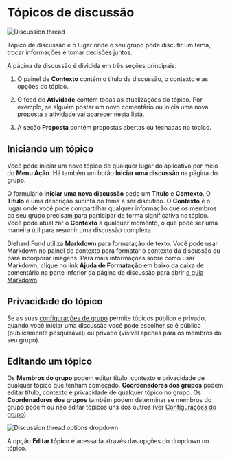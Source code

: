 # Tópicos de discussão
 
<img class="screenshot" alt="Discussion thread" src="thread_page.png" />
 
Tópico de discussão é o lugar onde o seu grupo pode discutir um tema, trocar informações e tomar decisões juntos.
 
A página de discussão é dividida em três seções principais:
 
1. O painel de **Contexto** contém o título da discussão, o contexto e as opções do tópico.
 
2. O feed de **Atividade** contém todas as atualizações do tópico. Por exemplo, se alguém postar um novo comentário ou inicia uma nova proposta a atividade vai aparecer nesta lista.
 
3. A seção **Proposta** contém propostas abertas ou fechadas no tópico.
 
## Iniciando um tópico
 
Você pode iniciar um novo tópico de qualquer lugar do aplicativo por meio do **Menu Ação**. Há também um botão **Iniciar uma discussão** na página do grupo.
 
O formulário **Iniciar uma nova discussão** pede um **Título** e **Contexto**. O **Título** é uma descrição sucinta do tema a ser discutido. O **Contexto** é o lugar onde você pode compartilhar qualquer informação que os membros do seu grupo precisam para participar de forma significativa no tópico. Você pode atualizar o **Contexto** a qualquer momento, o que pode ser uma maneira útil para resumir uma discussão complexa.
 
Diehard.Fund utiliza **Markdown** para formatação de texto. Você pode usar Markdown no painel de contexto para formatar o contexto da discussão ou para incorporar imagens. Para mais informações sobre como usar Markdown, clique no link **Ajuda de Formatação** em baixo da caixa de comentário na parte inferior da página de discussão para abrir [o guia Markdown](https://loomio.org/markdown).
 
## Privacidade do tópico
 
Se as suas [configurações de grupo](group_settings.html) permite tópicos público e privado, quando você iniciar uma discussão você pode escolher se é público (publicamente pesquisável) ou privado (visível apenas para os membros do seu grupo).
 
## Editando um tópico
 
 Os **Membros do grupo** podem editar título, contexto e privacidade de qualquer tópico que tenham começado. **Coordenadores dos grupos** podem editar título, contexto e privacidade de qualquer tópico no grupo. Os **Coordenadores dos grupos** também podem determinar se membros do grupo podem ou não editar tópicos uns dos outros (ver [Configurações do grupo](group_settings.html)).
 
<img class="screenshot" alt="Discussion thread options dropdown" src="edit_thread.gif" />
 
A opção **Editar tópico** é acessada através das opções do dropdown no tópico.
